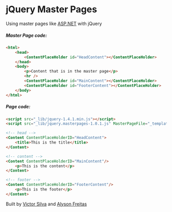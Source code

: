 # jQuery Master Pages

Using master pages like <a href="https://msdn.microsoft.com/en-us/library/wtxbf3hh.aspx" target="_blank">ASP.NET</a> with jQuery

##### Master Page code:
```html
<html>
	<head>
		<ContentPlaceHolder id="HeadContent"></ContentPlaceHolder>
	</head>
	<body>
		<p>Content that is in the master page</p>
		<hr />	
		<ContentPlaceHolder id="MainContent"></ContentPlaceHolder>
		<ContentPlaceHolder id="FooterContent"></ContentPlaceHolder>
	</body>	
</html>
```

##### Page code:
```html
<script src="_lib/jquery-1.4.1.min.js"></script>
<script src="_lib/jquery.masterpages-1.0.1.js" MasterPageFile="_template/site.master.html"></script>

<!-- head -->
<Content ContentPlaceHolderID="HeadContent">
	<title>This is the title</title>
</Content>

<!-- content -->
<Content ContentPlaceHolderID="MainContent"/>
	<p>This is the content</p>
</Content>

<!-- footer -->
<Content ContentPlaceHolderID="FooterContent"/>
	<p>This is the footer</p>
</Content>
```



Built by 
<a href="https://github.com/victorlss" target="_blank">Victor Silva</a> and <a href="https://github.com/Ykary" target="_blank">Alyson Freitas</a>
